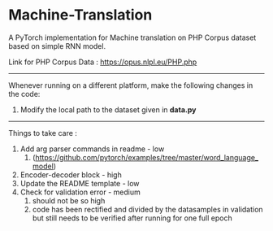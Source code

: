 # Machine-Translation
A PyTorch implementation for Machine translation on PHP Corpus dataset based on simple RNN model.

Link for PHP Corpus Data : https://opus.nlpl.eu/PHP.php

---
Whenever running on a different platform, make the following changes in the code:
1. Modify the local path to the dataset given in **data.py**

-------
Things to take care :
1. Add arg parser commands in readme - low
   1. (https://github.com/pytorch/examples/tree/master/word_language_model)
2. Encoder-decoder block - high
3. Update the README template - low
4. Check for validation error - medium
   1. should not be so high 
   2. code has been rectified and divided by the datasamples in validation but still needs to be verified after running for one full epoch